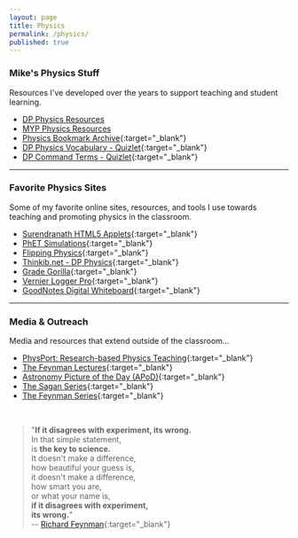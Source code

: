 ```yaml
---
layout: page
title: Physics
permalink: /physics/
published: true
---
```


### Mike's Physics Stuff
Resources I've developed over the years to support teaching and student learning.
- [DP Physics Resources](/physics_dp)
- [MYP Physics Resources](/physics_myp)
- [Physics Bookmark Archive](/media/physics_bookmarks.html){:target="_blank"}
- [DP Physics Vocabulary - Quizlet](https://quizlet.com/mvpoirier/folders/dp-physics/sets){:target="_blank"}
- [DP Command Terms - Quizlet](https://quizlet.com/kr/308164418/dp-command-terms-flash-cards/){:target="_blank"}
  
---

### Favorite Physics Sites
Some of my favorite online sites, resources, and tools I use towards teaching and promoting physics in the classroom.
- [Surendranath HTML5 Applets](http://www.surendranath.org/){:target="_blank"}
- [PhET Simulations](https://phet.colorado.edu/){:target="_blank"}
- [Flipping Physics](https://www.flippingphysics.com/){:target="_blank"}
- [Thinkib.net - DP Physics](http://www.thinkib.net/physics){:target="_blank"}
- [Grade Gorilla](https://www.gradegorilla.com/IB-physics-revision-questions.php){:target="_blank"}
- [Vernier Logger Pro](https://www.vernier.com/downloads/){:target="_blank"}
- [GoodNotes Digital Whiteboard](https://www.goodnotes.com/){:target="_blank"}
  
---
  
### Media & Outreach
Media and resources that extend outside of the classroom...  
- [PhysPort: Research-based Physics Teaching](https://www.physport.org/){:target="_blank"}
- [The Feynman Lectures](https://www.feynmanlectures.caltech.edu/){:target="_blank"}
- [Astronomy Picture of the Day (APoD)](https://apod.nasa.gov/apod/astropix.html){:target="_blank"}
- [The Sagan Series](https://www.youtube.com/watch?v=oY59wZdCDo0&list=PLF17F07CFC3208E29){:target="_blank"}
- [The Feynman Series](https://www.youtube.com/watch?v=cRmbwczTC6E&list=PL92F9FC91BBE2210D){:target="_blank"}

<br>

> "**If it disagrees with experiment, 
> its wrong.**  
> In that simple statement,  
> is **the key to science.**  
> It doesn't make a difference,  
> how beautiful your guess is,  
> it doesn't make a difference,  
> how smart you are,  
> or what your name is,  
> **if it disagrees with experiment,  
> its wrong.**"  
> -- [Richard Feynman](https://youtu.be/OL6-x0modwY){:target="_blank"}
